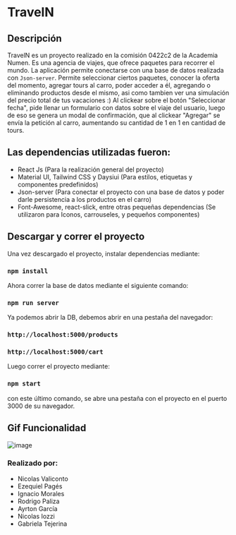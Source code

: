 # TravelN

## Descripción

TravelN es un proyecto realizado en la comisión 0422c2 de la Academia Numen. Es una agencia de viajes, que ofrece paquetes para recorrer el mundo.
La aplicación permite conectarse con una base de datos realizada con `Json-server`.
Permite seleccionar ciertos paquetes, conocer la oferta del momento, agregar tours al carro, poder acceder a él, agregando o eliminando productos desde el mismo, asi como tambien ver una simulación del precio total de tus vacaciones :)
Al clickear sobre el botón "Seleccionar fecha", pide llenar un formulario con datos sobre el viaje del usuario, luego de eso se genera un modal de confirmación, que al clickear "Agregar" se envía la petición al carro, aumentando su cantidad de 1 en 1 en cantidad de tours.

## Las dependencias utilizadas fueron:

- React Js (Para la realización general del proyecto)
- Material UI, Tailwind CSS y Daysiui (Para estilos, etiquetas y componentes predefinidos) 
- Json-server (Para conectar el proyecto con una base de datos y poder darle persistencia a los productos en el carro)
- Font-Awesome, react-slick, entre otras pequeñas dependencias (Se utilizaron para Iconos, carrouseles, y pequeños componentes)


## Descargar y correr el proyecto

Una vez descargado el proyecto, instalar dependencias mediante:

### `npm install`

Ahora correr la base de datos mediante el siguiente comando:

### `npm run server`

Ya podemos abrir la DB, debemos abrir en una pestaña del navegador:

### `http://localhost:5000/products`
### `http://localhost:5000/cart`

Luego correr el proyecto mediante:

### `npm start`

con este último comando, se abre una pestaña con el proyecto en el puerto 3000 de su navegador.

## Gif Funcionalidad
![image](https://github.com/RodriPal/Grupo-react-turno-noche-0422c2/blob/main/public/TravelNGif.gif)

### Realizado por:
- Nicolas Valiconto
- Ezequiel Pagés
- Ignacio Morales
- Rodrigo Paliza
- Ayrton García
- Nicolas Iozzi
- Gabriela Tejerina

